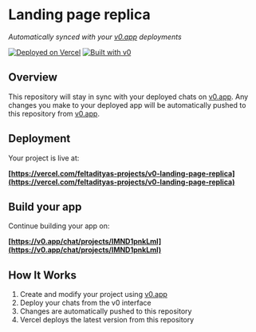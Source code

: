 # Landing page replica

*Automatically synced with your [v0.app](https://v0.app) deployments*

[![Deployed on Vercel](https://img.shields.io/badge/Deployed%20on-Vercel-black?style=for-the-badge&logo=vercel)](https://vercel.com/feltadityas-projects/v0-landing-page-replica)
[![Built with v0](https://img.shields.io/badge/Built%20with-v0.app-black?style=for-the-badge)](https://v0.app/chat/projects/IMND1pnkLml)

## Overview

This repository will stay in sync with your deployed chats on [v0.app](https://v0.app).
Any changes you make to your deployed app will be automatically pushed to this repository from [v0.app](https://v0.app).

## Deployment

Your project is live at:

**[https://vercel.com/feltadityas-projects/v0-landing-page-replica](https://vercel.com/feltadityas-projects/v0-landing-page-replica)**

## Build your app

Continue building your app on:

**[https://v0.app/chat/projects/IMND1pnkLml](https://v0.app/chat/projects/IMND1pnkLml)**

## How It Works

1. Create and modify your project using [v0.app](https://v0.app)
2. Deploy your chats from the v0 interface
3. Changes are automatically pushed to this repository
4. Vercel deploys the latest version from this repository

